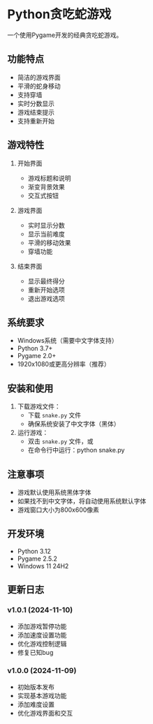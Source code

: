 # Python贪吃蛇游戏

一个使用Pygame开发的经典贪吃蛇游戏。

## 功能特点

- 简洁的游戏界面
- 平滑的蛇身移动
- 支持穿墙
- 实时分数显示
- 游戏结束提示
- 支持重新开始

## 游戏特性

1. 开始界面
   - 游戏标题和说明
   - 渐变背景效果
   - 交互式按钮

2. 游戏界面
   - 实时显示分数
   - 显示当前难度
   - 平滑的移动效果
   - 穿墙功能

3. 结束界面
   - 显示最终得分
   - 重新开始选项
   - 退出游戏选项

## 系统要求

- Windows系统（需要中文字体支持）
- Python 3.7+
- Pygame 2.0+
- 1920x1080或更高分辨率（推荐）

## 安装和使用


1. 下载游戏文件：
   - 下载 `snake.py` 文件
   - 确保系统安装了中文字体（黑体）
2. 运行游戏：
   - 双击 `snake.py` 文件，或
   - 在命令行中运行：python snake.py

## 注意事项

- 游戏默认使用系统黑体字体
- 如果找不到中文字体，将自动使用系统默认字体
- 游戏窗口大小为800x600像素

## 开发环境

- Python 3.12
- Pygame 2.5.2
- Windows 11 24H2

## 更新日志

### v1.0.1 (2024-11-10)
- 添加游戏暂停功能
- 添加速度设置功能
- 优化游戏控制逻辑
- 修复已知bug

### v1.0.0 (2024-11-09)
- 初始版本发布
- 实现基本游戏功能
- 添加难度设置
- 优化游戏界面和交互

